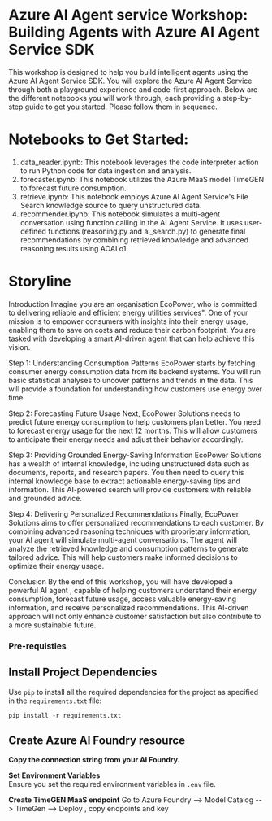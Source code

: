 # Azure AI Agent service Workshop: Building Agents with Azure AI Agent Service SDK
 
This workshop is designed to help you build intelligent agents using the Azure AI Agent Service SDK. You will explore the Azure AI Agent Service through both a playground experience and code-first approach. Below are the different notebooks you will work through, each providing a step-by-step guide to get you started. Please follow them in sequence.

# Notebooks to Get Started:
 

1. data_reader.ipynb: This notebook leverages the code interpreter action to run Python code for data ingestion and analysis.
2. forecaster.ipynb: This notebook utilizes the Azure MaaS model TimeGEN to forecast future consumption.
3. retrieve.ipynb: This notebook employs Azure AI Agent Service's File Search knowledge source to query unstructured data.
4. recommender.ipynb: This notebook simulates a multi-agent conversation using function calling in the AI Agent Service. It uses user-defined functions (reasoning.py and ai_search.py) to generate final recommendations by combining retrieved knowledge and advanced reasoning results using AOAI o1.

# Storyline
Introduction
Imagine you are an organisation EcoPower, who is committed to delivering reliable and efficient energy utilities services". One of your mission is to empower consumers with insights into their energy usage, enabling them to save on costs and reduce their carbon footprint. You are tasked with developing a smart AI-driven agent that can help achieve this vision.

Step 1: Understanding Consumption Patterns
EcoPower starts by fetching consumer energy consumption data from its backend systems. You will run basic statistical analyses to uncover patterns and trends in the data. This will provide a foundation for understanding how customers use energy over time.

Step 2: Forecasting Future Usage
Next, EcoPower Solutions needs to predict future energy consumption to help customers plan better. You need to forecast energy usage for the next 12 months. This will allow customers to anticipate their energy needs and adjust their behavior accordingly.

Step 3: Providing Grounded Energy-Saving Information
EcoPower Solutions has a wealth of internal knowledge, including unstructured data such as documents, reports, and research papers. You then need to query this internal knowledge base to extract actionable energy-saving tips and information. This AI-powered search will provide customers with reliable and grounded advice.

Step 4: Delivering Personalized Recommendations
Finally, EcoPower Solutions aims to offer personalized recommendations to each customer. By combining advanced reasoning techniques with proprietary information, your AI agent will simulate multi-agent conversations. The agent will analyze the retrieved knowledge and consumption patterns to generate tailored advice. This will help customers make informed decisions to optimize their energy usage.


Conclusion
By the end of this workshop, you will have developed a powerful AI agent , capable of helping customers understand their energy consumption, forecast future usage, access valuable energy-saving information, and receive personalized recommendations. This AI-driven approach will not only enhance customer satisfaction but also contribute to a more sustainable future.

### Pre-requisties

## Install Project Dependencies
Use `pip` to install all the required dependencies for the project as specified in the `requirements.txt` file:

`pip install -r requirements.txt`

## Create Azure AI Foundry resource

**Copy the connection string from your AI Foundry.**

**Set Environment Variables**  
Ensure you set the required environment variables in `.env` file.

**Create TimeGEN MaaS endpoint**
Go to Azure Foundry --> Model Catalog --> TimeGen --> Deploy , copy endpoints and key
